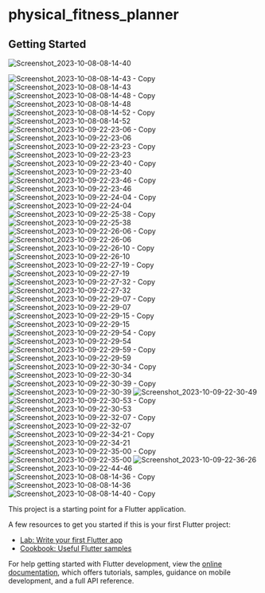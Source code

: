 # physical_fitness_planner


## Getting Started
![Screenshot_2023-10-08-08-14-40](https://github.com/Tarekyousseff/physical_fitness_planner/assets/149389639/ec06ed26-0f6a-4653-ab92-e0f140b8ae0d) <br> 

![Screenshot_2023-10-08-08-14-43 - Copy](https://github.com/Tarekyousseff/physical_fitness_planner/assets/149389639/e5c4cd93-422d-42f9-aa8e-1f9a7b0bdf5b)
![Screenshot_2023-10-08-08-14-43](https://github.com/Tarekyousseff/physical_fitness_planner/assets/149389639/b026cc6c-9a3a-4b22-acc2-a52915a8761a)
![Screenshot_2023-10-08-08-14-48 - Copy](https://github.com/Tarekyousseff/physical_fitness_planner/assets/149389639/e0a9a3a6-7705-4d00-89be-c1707e9f4d6a)
![Screenshot_2023-10-08-08-14-48](https://github.com/Tarekyousseff/physical_fitness_planner/assets/149389639/ea639512-9f70-46ef-9b2c-f0c7d6512fe5)
![Screenshot_2023-10-08-08-14-52 - Copy](https://github.com/Tarekyousseff/physical_fitness_planner/assets/149389639/a36f68ec-5264-4a3d-a57e-82f1413571fd)
![Screenshot_2023-10-08-08-14-52](https://github.com/Tarekyousseff/physical_fitness_planner/assets/149389639/d794fb23-0089-4df8-9545-84132930af23)
![Screenshot_2023-10-09-22-23-06 - Copy](https://github.com/Tarekyousseff/physical_fitness_planner/assets/149389639/49b6dccf-37ee-4447-8c54-c2564ed074dc)
![Screenshot_2023-10-09-22-23-06](https://github.com/Tarekyousseff/physical_fitness_planner/assets/149389639/1301bfdd-d358-4284-ad11-cdc75db7fec4)
![Screenshot_2023-10-09-22-23-23 - Copy](https://github.com/Tarekyousseff/physical_fitness_planner/assets/149389639/86aeb15e-3f78-4c92-b11b-1bc73ee149c7)
![Screenshot_2023-10-09-22-23-23](https://github.com/Tarekyousseff/physical_fitness_planner/assets/149389639/61e23855-b272-4903-8873-c72bf488816e)
![Screenshot_2023-10-09-22-23-40 - Copy](https://github.com/Tarekyousseff/physical_fitness_planner/assets/149389639/cd02a115-19d3-4b36-be6a-58d2cf5c68d3)
![Screenshot_2023-10-09-22-23-40](https://github.com/Tarekyousseff/physical_fitness_planner/assets/149389639/91d6aaa0-11b9-4038-b72b-10a06a82d8ff)
![Screenshot_2023-10-09-22-23-46 - Copy](https://github.com/Tarekyousseff/physical_fitness_planner/assets/149389639/478d7dec-6a0e-4551-8899-ac8c4a8c4485)
![Screenshot_2023-10-09-22-23-46](https://github.com/Tarekyousseff/physical_fitness_planner/assets/149389639/08a8a9c2-a5bd-4634-8011-5bf90b5b197c)
![Screenshot_2023-10-09-22-24-04 - Copy](https://github.com/Tarekyousseff/physical_fitness_planner/assets/149389639/16ebe38d-fcda-4b7d-a870-cffb9f4e6f12)
![Screenshot_2023-10-09-22-24-04](https://github.com/Tarekyousseff/physical_fitness_planner/assets/149389639/1cd5b4c0-462b-49f7-9c22-b7916dd8b949)
![Screenshot_2023-10-09-22-25-38 - Copy](https://github.com/Tarekyousseff/physical_fitness_planner/assets/149389639/4fe0bc91-7ba1-41f5-886b-5fee23f2a9a8)
![Screenshot_2023-10-09-22-25-38](https://github.com/Tarekyousseff/physical_fitness_planner/assets/149389639/481ccca4-cbd4-48db-b5b9-d0f339b50095)
![Screenshot_2023-10-09-22-26-06 - Copy](https://github.com/Tarekyousseff/physical_fitness_planner/assets/149389639/07be0a4b-1773-47cb-9b43-df55d6e1eb44)
![Screenshot_2023-10-09-22-26-06](https://github.com/Tarekyousseff/physical_fitness_planner/assets/149389639/3ea15c2f-dda2-47f7-9652-e7ef4a4eda21)
![Screenshot_2023-10-09-22-26-10 - Copy](https://github.com/Tarekyousseff/physical_fitness_planner/assets/149389639/0b5d572a-f9c4-4074-8516-03db18c0c6cd)
![Screenshot_2023-10-09-22-26-10](https://github.com/Tarekyousseff/physical_fitness_planner/assets/149389639/4dcd9fde-508d-44b3-95c1-378cfea54516)
![Screenshot_2023-10-09-22-27-19 - Copy](https://github.com/Tarekyousseff/physical_fitness_planner/assets/149389639/c6b769d0-6d70-4703-a24e-0bde2c85b7fc)
![Screenshot_2023-10-09-22-27-19](https://github.com/Tarekyousseff/physical_fitness_planner/assets/149389639/0d3691bc-d6d7-4f13-bdb5-9a0e27440ca8)
![Screenshot_2023-10-09-22-27-32 - Copy](https://github.com/Tarekyousseff/physical_fitness_planner/assets/149389639/2d800c58-5a42-42c1-8f75-0f69f43afc25)
![Screenshot_2023-10-09-22-27-32](https://github.com/Tarekyousseff/physical_fitness_planner/assets/149389639/76c2cf47-9257-4660-8ad0-52bed119b5fb)
![Screenshot_2023-10-09-22-29-07 - Copy](https://github.com/Tarekyousseff/physical_fitness_planner/assets/149389639/632ad844-8e25-408f-bcb9-ac2634333795)
![Screenshot_2023-10-09-22-29-07](https://github.com/Tarekyousseff/physical_fitness_planner/assets/149389639/721982e5-cc5f-42f6-a05f-2ca82baf47c5)
![Screenshot_2023-10-09-22-29-15 - Copy](https://github.com/Tarekyousseff/physical_fitness_planner/assets/149389639/697dc939-1d89-46a6-a9bb-17750f6b4709)
![Screenshot_2023-10-09-22-29-15](https://github.com/Tarekyousseff/physical_fitness_planner/assets/149389639/e7591d94-ca12-4b3c-802b-fe3a8811a3e8)
![Screenshot_2023-10-09-22-29-54 - Copy](https://github.com/Tarekyousseff/physical_fitness_planner/assets/149389639/72acea48-fbeb-4160-befb-6229b8167521)
![Screenshot_2023-10-09-22-29-54](https://github.com/Tarekyousseff/physical_fitness_planner/assets/149389639/cc023710-0e6a-49fb-bf6c-6c5378b0d309)
![Screenshot_2023-10-09-22-29-59 - Copy](https://github.com/Tarekyousseff/physical_fitness_planner/assets/149389639/4a3e14b3-d35e-4baf-a084-8c5b04cc1a72)
![Screenshot_2023-10-09-22-29-59](https://github.com/Tarekyousseff/physical_fitness_planner/assets/149389639/18c8617f-95d4-4b99-bb4a-370f5d36de9b)
![Screenshot_2023-10-09-22-30-34 - Copy](https://github.com/Tarekyousseff/physical_fitness_planner/assets/149389639/0eb46761-4e94-4ce4-adf5-bf61ee5329df)
![Screenshot_2023-10-09-22-30-34](https://github.com/Tarekyousseff/physical_fitness_planner/assets/149389639/c9f73aff-6a54-4dfd-8ada-36426c25fd81)
![Screenshot_2023-10-09-22-30-39 - Copy](https://github.com/Tarekyousseff/physical_fitness_planner/assets/149389639/64eb82f3-646a-4008-8df8-0b693347074c)
![Screenshot_2023-10-09-22-30-39](https://github.com/Tarekyousseff/physical_fitness_planner/assets/149389639/4bce8521-75b9-4b6d-a819-16152f899adc)
![Screenshot_2023-10-09-22-30-49](https://github.com/Tarekyousseff/physical_fitness_planner/assets/149389639/0396ba33-3521-4d56-9eb9-7a904ba36064)
![Screenshot_2023-10-09-22-30-53 - Copy](https://github.com/Tarekyousseff/physical_fitness_planner/assets/149389639/041e1972-b3ad-4947-bafc-2634f966cbea)
![Screenshot_2023-10-09-22-30-53](https://github.com/Tarekyousseff/physical_fitness_planner/assets/149389639/f61f0dcf-f739-4159-b8ef-6fca21392672)
![Screenshot_2023-10-09-22-32-07 - Copy](https://github.com/Tarekyousseff/physical_fitness_planner/assets/149389639/eabb6417-17d5-4653-a2cd-94ccbff3f3d7)
![Screenshot_2023-10-09-22-32-07](https://github.com/Tarekyousseff/physical_fitness_planner/assets/149389639/8c0ae50c-108e-4aa1-b16f-31325657ec5e)
![Screenshot_2023-10-09-22-34-21 - Copy](https://github.com/Tarekyousseff/physical_fitness_planner/assets/149389639/fee23104-2349-49d1-b721-88bcc62a1186)
![Screenshot_2023-10-09-22-34-21](https://github.com/Tarekyousseff/physical_fitness_planner/assets/149389639/71209f74-b33a-423c-9da5-dae89b5a4662)
![Screenshot_2023-10-09-22-35-00 - Copy](https://github.com/Tarekyousseff/physical_fitness_planner/assets/149389639/3610ae8c-24da-402a-9703-f4318c8941f5)
![Screenshot_2023-10-09-22-35-00](https://github.com/Tarekyousseff/physical_fitness_planner/assets/149389639/ca463874-7715-42c3-bb28-df62172c0089)
![Screenshot_2023-10-09-22-36-26](https://github.com/Tarekyousseff/physical_fitness_planner/assets/149389639/e4592a7a-14fd-4aae-9aaa-3f7a4f9c3024)
![Screenshot_2023-10-09-22-44-46](https://github.com/Tarekyousseff/physical_fitness_planner/assets/149389639/d6c33eb9-a9f1-4cca-86a2-46cff794968c)
![Screenshot_2023-10-08-08-14-36 - Copy](https://github.com/Tarekyousseff/physical_fitness_planner/assets/149389639/3482c7f9-9777-40d2-a5be-46319300aba3)
![Screenshot_2023-10-08-08-14-36](https://github.com/Tarekyousseff/physical_fitness_planner/assets/149389639/bc1aea22-644e-4e95-a39c-133a440e9e03)
![Screenshot_2023-10-08-08-14-40 - Copy](https://github.com/Tarekyousseff/physical_fitness_planner/assets/149389639/bcf87e77-4b3f-4c19-9057-3157d889e7a4)

This project is a starting point for a Flutter application.

A few resources to get you started if this is your first Flutter project:

- [Lab: Write your first Flutter app](https://docs.flutter.dev/get-started/codelab)
- [Cookbook: Useful Flutter samples](https://docs.flutter.dev/cookbook)

For help getting started with Flutter development, view the
[online documentation](https://docs.flutter.dev/), which offers tutorials,
samples, guidance on mobile development, and a full API reference.
 
 
